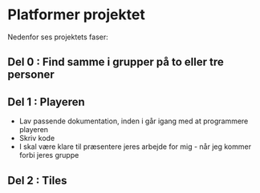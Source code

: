 # Platformer projektet

Nedenfor ses projektets faser:

## Del 0 : Find samme i grupper på to eller tre personer

## Del 1 : Playeren
- Lav passende dokumentation, inden i går igang med at programmere playeren
- Skriv kode
- I skal være klare til præsentere jeres arbejde for mig - når jeg kommer forbi jeres gruppe

## Del 2 : Tiles
